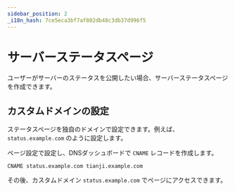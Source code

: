 ```yaml
---
sidebar_position: 2
_i18n_hash: 7ce5eca3bf7af802db48c3db37d996f5
---
```

# サーバーステータスページ

ユーザーがサーバーのステータスを公開したい場合、サーバーステータスページを作成できます。

## カスタムドメインの設定

ステータスページを独自のドメインで設定できます。例えば、`status.example.com` のように設定します。

ページ設定で設定し、DNSダッシュボードで `CNAME` レコードを作成します。

```
CNAME status.example.com tianji.example.com
```

その後、カスタムドメイン `status.example.com` でページにアクセスできます。
